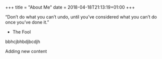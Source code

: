 +++
title = "About Me"
date = 2018-04-18T21:13:19+01:00
+++

“Don’t do what you can’t undo, until you’ve considered what you can’t do once you’ve done it.”
 - The Fool


bbhcjbhbdjbcdjh
 
 Adding new content
